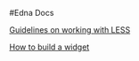 #Edna Docs

[Guidelines on working with LESS][1]

[How to build a widget][2] 


  [1]: docs/less-guidelines.md
  [2]: docs/building-widgets.md